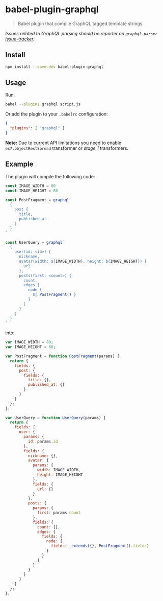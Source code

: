 # babel-plugin-graphql

> Babel plugin that compile GraphQL tagged template strings.

_Issues related to GraphQL parsing should be reporter on `graphql-parser` [issue-tracker][graphql-parser-gh]._

## Install

```sh
npm install --save-dev babel-plugin-graphql
```

## Usage

Run:

```sh
babel --plugins graphql script.js
```

Or add the plugin to your `.babelrc` configuration:

```json
{
  "plugins": [ "graphql" ]
}
```

__Note:__ Due to current API limitations you need to enable `es7.objectRestSpread` transformer or _stage 1_ transformers.

## Example

The plugin will compile the following code:

```js
const IMAGE_WIDTH = 80
const IMAGE_HEIGHT = 80

const PostFragment = graphql`
  {
    post {
      title,
      published_at
    }
  }
`

const UserQuery = graphql`
  {
    user(id: <id>) {
      nickname,
      avatar(width: ${IMAGE_WIDTH}, height: ${IMAGE_HEIGHT}) {
        url
      },
      posts(first: <count>) {
        count,
        edges {
          node {
            ${ PostFragment() }
          }
        }
      }
    }
  }
`
```

into:

```js
var IMAGE_WIDTH = 80;
var IMAGE_HEIGHT = 80;

var PostFragment = function PostFragment(params) {
  return {
    fields: {
      post: {
        fields: {
          title: {},
          published_at: {}
        }
      }
    }
  };
};

var UserQuery = function UserQuery(params) {
  return {
    fields: {
      user: {
        params: {
          id: params.id
        },
        fields: {
          nickname: {},
          avatar: {
            params: {
              width: IMAGE_WIDTH,
              height: IMAGE_HEIGHT
            },
            fields: {
              url: {}
            }
          },
          posts: {
            params: {
              first: params.count
            },
            fields: {
              count: {},
              edges: {
                fields: {
                  node: {
                    fields: _extends({}, PostFragment().fields)
                  }
                }
              }
            }
          }
        }
      }
    }
  };
};
```

[graphql-parser-gh]: https://github.com/ooflorent/graphql-parser/issues
